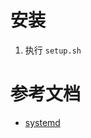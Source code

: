 
# 安装
1. 执行 `setup.sh`

# 参考文档
- [systemd](https://docs.docker.com/v17.09/engine/admin/systemd/#httphttps-proxy)


